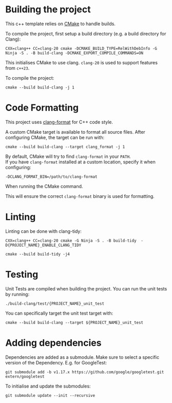 # Building the project
This c++ template relies on [CMake](https://cmake.org/) to handle builds.

To compile the project, first setup a build directory (e.g. a build directory for Clang):

```console
CXX=clang++ CC=clang-20 cmake -DCMAKE_BUILD_TYPE=RelWithDebInfo -G Ninja -S . -B build-clang -DCMAKE_EXPORT_COMPILE_COMMANDS=ON
```

This initialises CMake to use clang. `clang-20` is used to support features from `c++23`.

To compile the project:

```console
cmake --build build-clang -j 1
```

# Code Formatting

This project uses [clang-format](https://clang.llvm.org/docs/ClangFormat.html) for C++ code style.

A custom CMake target is available to format all source files. After configuring CMake, the target can be run with:

```console
cmake --build build-clang --target clang_format -j 1
```

By default, CMake will try to find `clang-format` in your `PATH`.  
If you have `clang-format` installed at a custom location, specify it when configuring:

```console
-DCLANG_FORMAT_BIN=/path/to/clang-format
```

When running the CMake command.

This will ensure the correct `clang-format` binary is used for formatting.

# Linting

Linting can be done with clang-tidy:

```console
CXX=clang++ CC=clang-20 cmake -G Ninja -S . -B build-tidy  -D{PROJECT_NAME}_ENABLE_CLANG_TIDY
```

```console
cmake --build build-tidy -j4
```

# Testing 

Unit Tests are compiled when building the project. You can run the unit tests by running:

```console
./build-clang/test/{PROJECT_NAME}_unit_test
```

You can specifically target the unit test target with:

```
cmake --build build-clang --target ${PROJECT_NAME}_unit_test
```
# Adding dependencies

Dependencies are added as a submodule. Make sure to select a specific version of the Dependency. E.g. for GoogleTest:

```console
git submodule add -b v1.17.x https://github.com/google/googletest.git extern/googletest
```

To initialise and update the submodules:

```console
git submodule update --init --recursive
```

